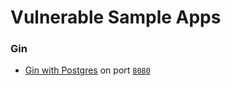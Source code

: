 # Vulnerable Sample Apps

### Gin
- [Gin with Postgres](./gin-postgres/) on port [`8080`](http://localhost:8080)